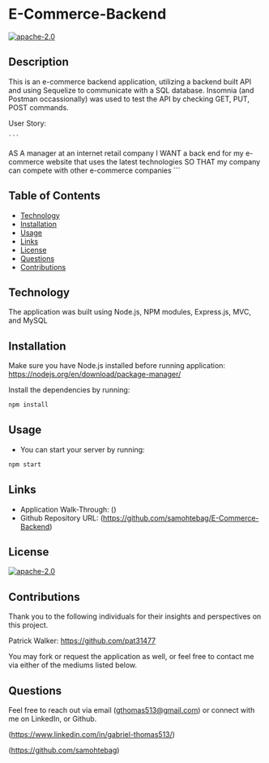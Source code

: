 # E-Commerce-Backend

[![apache-2.0](https://img.shields.io/badge/license-apache--2.0-green?style=plastic)](https://www.apache.org/licenses/LICENSE-2.0)

## Description

This is an e-commerce backend application, utilizing a backend built API and using Sequelize to communicate with a SQL database. Insomnia (and Postman occassionally) was used to test the API by checking GET, PUT, POST commands.

User Story:

    ```
AS A manager at an internet retail company
I WANT a back end for my e-commerce website that uses the latest technologies
SO THAT my company can compete with other e-commerce companies
    ```


## Table of Contents
  * [Technology](#technology)
  * [Installation](#installation)
  * [Usage](#usage)
  * [Links](#links)
  * [License](#license)
  * [Questions](#questions)
  * [Contributions](#contributions)


<a name="#technology"></a>

## Technology

The application was built using Node.js, NPM modules, Express.js, MVC, and MySQL


<a name="#installation"></a>

## Installation

Make sure you have Node.js installed before running application: https://nodejs.org/en/download/package-manager/

Install the dependencies by running:

```bash
npm install
```


<a name="#usage"></a>

## Usage

* You can start your server by running:
```bash
npm start
```


<a name="#links"></a>

## Links
 
  * Application Walk-Through: ()
  * Github Repository URL: (https://github.com/samohtebag/E-Commerce-Backend)
  

<a name="#license"></a>

## License

  [![apache-2.0](https://img.shields.io/badge/license-apache--2.0-green?style=plastic)](https://www.apache.org/licenses/LICENSE-2.0)

  

<a name="#contributions"></a>

## Contributions

Thank you to the following individuals for their insights and perspectives on this project.

Patrick Walker: https://github.com/pat31477

You may fork or request the application as well, or feel free to contact me via either of the mediums listed below.


<a name="#questions"></a>

## Questions

Feel free to reach out via email (gthomas513@gmail.com) or connect with me on LinkedIn, or Github. 

(https://www.linkedin.com/in/gabriel-thomas513/)

(https://github.com/samohtebag)